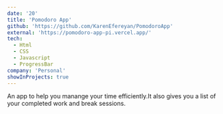 ```yaml
---
date: '20'
title: 'Pomodoro App'
github: 'https://github.com/KarenEfereyan/PomodoroApp'
external: 'https://pomodoro-app-pi.vercel.app/'
tech:
  - Html
  - CSS
  - Javascript
  - ProgressBar
company: 'Personal'
showInProjects: true
---
```

    
An app to help you manange your time efficiently.It also gives you a list of your
            completed work and break sessions. 